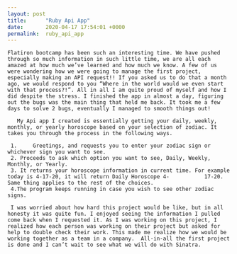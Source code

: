 ```yaml
---
layout: post
title:      "Ruby Api App"
date:       2020-04-17 17:54:01 +0000
permalink:  ruby_api_app
---
```



    Flatiron bootcamp has been such an interesting time. We have pushed through so much information in such little time, we are all each amazed at how much we’ve learned and how much we know. A few of us were wondering how we were going to manage the first project, especially making an API request!! If you asked us to do that a month ago, we would respond to you “Where in the world would we even start with that process?!”. All in all I am quite proud of myself and how I did despite the stress. I finished the app in almost a day, figuring out the bugs was the main thing that held me back. It took me a few days to solve 2 bugs, eventually I managed to smooth things out!

	   My Api app I created is essentially getting your daily, weekly, monthly, or yearly horoscope based on your selection of zodiac. It takes you through the process in the following ways.

     1.     Greetings, and requests you to enter your zodiac sign or whichever sign you want to see.
     2. Proceeds to ask which option you want to see, Daily, Weekly, Monthly, or Yearly. 
     3. It returns your horoscope information in current time. For example today is 4-17-20, it will return Daily Horoscope 4-           17-20. Same thing applies to the rest of the choices. 
     4.The program keeps running in case you wish to see other zodiac signs.

     I was worried about how hard this project would be like, but in all honesty it was quite fun. I enjoyed seeing the information I pulled come back when I requested it. As I was working on this project, I realized how each person was working on their project but asked for help to double check their work. This made me realize how we would be working together as a team in a company.  All-in-all the first project is done and I can’t wait to see what we will do with Sinatra.

